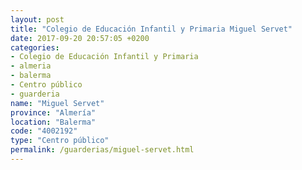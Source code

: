 ```yaml
---
layout: post
title: "Colegio de Educación Infantil y Primaria Miguel Servet"
date: 2017-09-20 20:57:05 +0200
categories:
- Colegio de Educación Infantil y Primaria
- almeria
- balerma
- Centro público
- guarderia
name: "Miguel Servet"
province: "Almería"
location: "Balerma"
code: "4002192"
type: "Centro público"
permalink: /guarderias/miguel-servet.html
---
```

